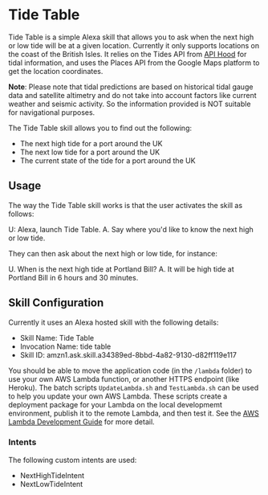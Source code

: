 # Tide Table

Tide Table is a simple Alexa skill that allows you to ask when the next high or low tide will be at a given location. Currently it only supports locations on the coast of the British Isles. It relies on the Tides API from [API Hood](https://api.hood.land/api/tides) for tidal information, and uses the Places API from the Google Maps platform to get the location coordinates.

**Note**: Please note that tidal predictions are based on historical tidal gauge data and satellite altimetry and do not take into account factors like current weather and seismic activity. So the information provided is NOT suitable for navigational purposes.

The Tide Table skill allows you to find out the following:

* The next high tide for a port around the UK
* The next low tide for a port around the UK
* The current state of the tide for a port around the UK
## Usage

The way the Tide Table skill works is that the user activates the skill as follows:

U: Alexa, launch Tide Table.
A. Say where you'd like to know the next high or low tide.

They can then ask about the next high or low tide, for instance:

U. When is the next high tide at Portland Bill?
A. It will be high tide at Portland Bill in 6 hours and 30 minutes.

## Skill Configuration

Currently it uses an Alexa hosted skill with the following details:

* Skill Name: Tide Table
* Invocation Name: tide table
* Skill ID: amzn1.ask.skill.a34389ed-8bbd-4a82-9130-d82ff119e117

You should be able to move the application code (in the `/lambda` folder) to use your own AWS Lambda function, or another HTTPS endpoint (like Heroku). The batch scripts `UpdateLambda.sh` and `TestLambda.sh` can be used to help you update your own AWS Lambda. These scripts create a deployment package for your Lambda on the local developmemt environment, publish it to the remote Lambda, and then test it. See the [AWS Lambda Development Guide](https://docs.aws.amazon.com/lambda/latest/dg/nodejs-package.html) for more detail.
### Intents

The following custom intents are used:

* NextHighTideIntent
* NextLowTideIntent
